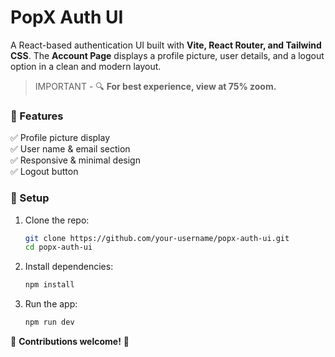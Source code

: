 # **PopX Auth UI**  

A React-based authentication UI built with **Vite, React Router, and Tailwind CSS**. The **Account Page** displays a profile picture, user details, and a logout option in a clean and modern layout.  

> IMPORTANT - 🔍 **For best experience, view at 75% zoom.**  

### **🚀 Features**  
✅ Profile picture display  
✅ User name & email section  
✅ Responsive & minimal design  
✅ Logout button  

### **📂 Setup**  
1. Clone the repo:  
   ```sh
   git clone https://github.com/your-username/popx-auth-ui.git
   cd popx-auth-ui
   ```  
2. Install dependencies:  
   ```sh
   npm install  
   ```  
3. Run the app:  
   ```sh
   npm run dev  
   ```  

🔗 **Contributions welcome!** 🚀
